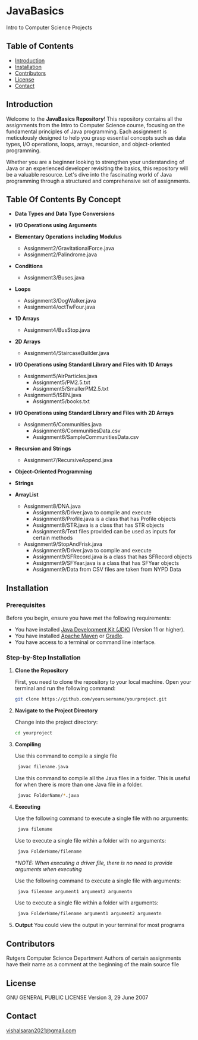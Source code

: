# JavaBasics
Intro to Computer Science Projects

## Table of Contents
- [Introduction](#introduction)
- [Installation](#installation)
- [Contributors](#contributors)
- [License](#license)
- [Contact](#contact)

## Introduction

Welcome to the **JavaBasics Repository**! This repository contains all the assignments from the Intro to Computer Science course, focusing on the fundamental principles of Java programming. Each assignment is meticulously designed to help you grasp essential concepts such as data types, I/O operations, loops, arrays, recursion, and object-oriented programming.

Whether you are a beginner looking to strengthen your understanding of Java or an experienced developer revisiting the basics, this repository will be a valuable resource. Let's dive into the fascinating world of Java programming through a structured and comprehensive set of assignments.

## Table Of Contents By Concept

- __Data Types and Data Type Conversions__

- __I/O Operations using Arguments__

- __Elementary Operations including Modulus__
  - Assignment2/GravitationalForce.java
  - Assignment2/Palindrome.java

- __Conditions__
  - Assignment3/Buses.java

- __Loops__
  - Assignment3/DogWalker.java
  - Assignment4/octTwFour.java

- __1D Arrays__
  - Assignment4/BusStop.java

- __2D Arrays__
  - Assignment4/StaircaseBuilder.java

- __I/O Operations using Standard Library and Files with 1D Arrays__
  - Assignment5/AirParticles.java
    - Assignment5/PM2.5.txt
    - Assignment5/SmallerPM2.5.txt
  - Assignment5/ISBN.java
    - Assignment5/books.txt

- __I/O Operations using Standard Library and Files with 2D Arrays__
  - Assignment6/Communities.java
    - Assignment6/CommunitiesData.csv
    - Assignment6/SampleCommunitiesData.csv

- __Recursion and Strings__
  - Assignment7/RecursiveAppend.java

- __Object-Oriented Programming__

- __Strings__

- __ArrayList__
  - Assignment8/DNA.java
    - Assignment8/Driver.java to compile and execute
    - Assignment8/Profile.java is a class that has Profile objects
    - Assignment8/STR.java is a class that has STR objects
    - Assignment8/Text files provided can be used as inputs for certain methods
  - Assignment9/StopAndFrisk.java
    - Assignment9/Driver.java to compile and execute
    - Assignment9/SFRecord.java is a class that has SFRecord objects
    - Assignment9/SFYear.java is a class that has SFYear objects
    - Assignment9/Data from CSV files are taken from NYPD Data

## Installation

### Prerequisites

Before you begin, ensure you have met the following requirements:
- You have installed [Java Development Kit (JDK)](https://www.oracle.com/java/technologies/javase-jdk11-downloads.html) (Version 11 or higher).
- You have installed [Apache Maven](https://maven.apache.org/) or [Gradle](https://gradle.org/).
- You have access to a terminal or command line interface.

### Step-by-Step Installation

1. **Clone the Repository**

    First, you need to clone the repository to your local machine. Open your terminal and run the following command:
    ```bash
    git clone https://github.com/yourusername/yourproject.git
    ```

2. **Navigate to the Project Directory**

    Change into the project directory:
    ```bash
    cd yourproject
    ```

3. **Compiling**

   Use this command to compile a single file
   ```bash
    javac filename.java
    ```
   Use this command to compile all the Java files in a folder. This is useful for when there is more than one Java file in a folder.
   ```bash
    javac FolderName/*.java
    ```
4. **Executing**

   Use the following command to execute a single file with no arguments:
   ```bash
    java filename
    ```

   Use to execute a single file within a folder with no arguments:
   ```bash
    java FolderName/filename
    ```

    **NOTE: When executing a driver file, there is no need to provide arguments when executing*
    
    Use the following command to execute a single file with arguments:
   ```bash
    java filename argument1 argument2 argumentn
    ```

   Use to execute a single file within a folder with arguments:
   ```bash
    java FolderName/filename argument1 argument2 argumentn
    ```

5. **Output**
   You could view the output in your terminal for most programs

## Contributors
Rutgers Computer Science Department
  Authors of certain assignments have their name as a comment at the beginning of the main source file

## License
GNU GENERAL PUBLIC LICENSE
Version 3, 29 June 2007

## Contact
vishalsaran2021@gmail.com
